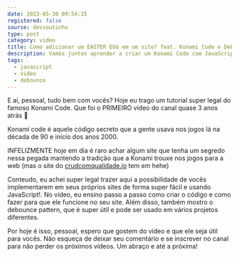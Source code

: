```yaml
---
date: 2023-05-30 09:54:15
registered: false
source: devsoutinho
type: post
category: video
title: Como adicionar um EASTER EGG em um site? feat. Konami Code e Debounce
description: Vamos juntos aprender a criar um Konami Code com JavaScript
tags:
  - javascript
  - video
  - debounce
---
```

E aí, pessoal, tudo bem com vocês? Hoje eu trago um tutorial super legal do famoso Konami Code. Que foi o PRIMEIRO vídeo do canal quase 3 anos atrás 🤯

Konami code é aquele código secreto que a gente usava nos jogos lá na década de 90 e início dos anos 2000. 

INFELIZMENTE hoje em dia é raro achar algum site que tenha um segredo nessa pegada mantendo a tradição que a Konami trouxe nos jogos para a web (mas o site do [crudcomqualidade.io](https://crudcomqualidade.io) tem em hehe)

Conteudo, eu achei super legal trazer aqui a possibilidade de vocês implementarem em seus próprios sites de forma super fácil e usando JavaScript!. No vídeo, eu ensino passo a passo como criar o código e como fazer para que ele funcione no seu site. Além disso, também mostro o debounce pattern, que é super útil e pode ser usado em vários projetos diferentes.

Por hoje  é isso, pessoal, espero que gostem do vídeo e que ele seja útil para vocês. Não esqueça de deixar seu comentário e se inscrever no canal para não perder os próximos vídeos. Um abraço e até a próxima!